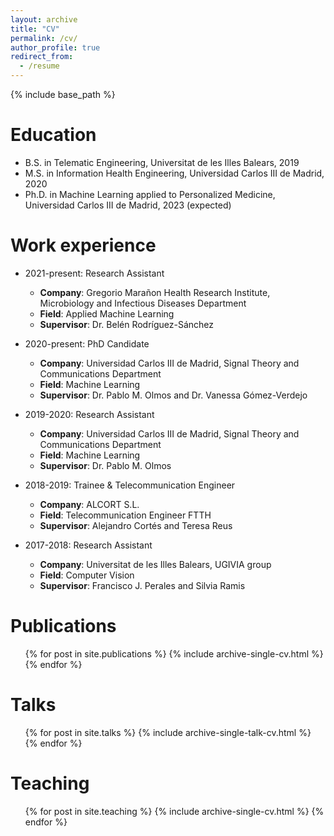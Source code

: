 ```yaml
---
layout: archive
title: "CV"
permalink: /cv/
author_profile: true
redirect_from:
  - /resume
---
```


{% include base_path %}

Education
======
* B.S. in Telematic Engineering, Universitat de les Illes Balears, 2019
* M.S. in Information Health Engineering, Universidad Carlos III de Madrid, 2020
* Ph.D. in Machine Learning applied to Personalized Medicine, Universidad Carlos III de Madrid, 2023 (expected)

Work experience
======
* 2021-present: Research Assistant
  * __Company__: Gregorio Marañon Health Research Institute, Microbiology and Infectious Diseases Department
  * __Field__: Applied Machine Learning
  * __Supervisor__: Dr. Belén Rodríguez-Sánchez

* 2020-present: PhD Candidate
  * __Company__: Universidad Carlos III de Madrid, Signal Theory and Communications Department
  * __Field__: Machine Learning
  * __Supervisor__: Dr. Pablo M. Olmos and Dr. Vanessa Gómez-Verdejo

* 2019-2020: Research Assistant
  * __Company__: Universidad Carlos III de Madrid, Signal Theory and Communications Department
  * __Field__: Machine Learning
  * __Supervisor__: Dr. Pablo M. Olmos
  
* 2018-2019: Trainee & Telecommunication Engineer
  * __Company__: ALCORT S.L.
  * __Field__: Telecommunication Engineer FTTH
  * __Supervisor__: Alejandro Cortés and Teresa Reus

* 2017-2018: Research Assistant
  * __Company__: Universitat de les Illes Balears, UGIVIA group
  * __Field__: Computer Vision
  * __Supervisor__: Francisco J. Perales and Silvia Ramis

Publications
======
  <ul>{% for post in site.publications %}
    {% include archive-single-cv.html %}
  {% endfor %}</ul>
  
Talks
======
  <ul>{% for post in site.talks %}
    {% include archive-single-talk-cv.html %}
  {% endfor %}</ul>
  
Teaching
======
  <ul>{% for post in site.teaching %}
    {% include archive-single-cv.html %}
  {% endfor %}</ul>
  


